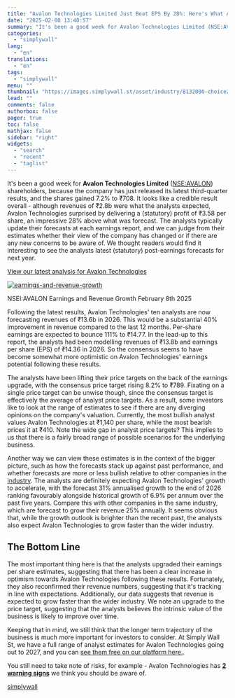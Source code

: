 ```yaml
---
title: "Avalon Technologies Limited Just Beat EPS By 28%: Here's What Analysts Think Will Happen Next"
date: "2025-02-08 13:40:57"
summary: "It's been a good week for Avalon Technologies Limited (NSE:AVALON) shareholders, because the company has just released its latest third-quarter results, and the shares gained 7.2% to ₹708. It looks like a credible result overall - although revenues of ₹2.8b were what the analysts expected, Avalon Technologies surprised by delivering..."
categories:
  - "simplywall"
lang:
  - "en"
translations:
  - "en"
tags:
  - "simplywall"
menu: ""
thumbnail: "https://images.simplywall.st/asset/industry/8132000-choice2-main-header/1585186832476"
lead: ""
comments: false
authorbox: false
pager: true
toc: false
mathjax: false
sidebar: "right"
widgets:
  - "search"
  - "recent"
  - "taglist"
---
```


It's been a good week for **Avalon Technologies Limited** ([NSE:AVALON](https://simplywall.st/stocks/in/tech/nse-avalon/avalon-technologies-shares)) shareholders, because the company has just released its latest third-quarter results, and the shares gained 7.2% to ₹708. It looks like a credible result overall - although revenues of ₹2.8b were what the analysts expected, Avalon Technologies surprised by delivering a (statutory) profit of ₹3.58 per share, an impressive 28% above what was forecast. The analysts typically update their forecasts at each earnings report, and we can judge from their estimates whether their view of the company has changed or if there are any new concerns to be aware of. We thought readers would find it interesting to see the analysts latest (statutory) post-earnings forecasts for next year.

 [View our latest analysis for Avalon Technologies](https://simplywall.st/stocks/in/tech/nse-avalon/avalon-technologies-shares) 

[![earnings-and-revenue-growth](https://images.simplywall.st/asset/chart/24687287-earnings-and-revenue-growth-1-dark/1738987095205)](https://simplywall.st/stocks/in/tech/nse-avalon/avalon-technologies-shares/future)

NSEI:AVALON Earnings and Revenue Growth February 8th 2025

Following the latest results, Avalon Technologies' ten analysts are now forecasting revenues of ₹13.6b in 2026. This would be a substantial 40% improvement in revenue compared to the last 12 months. Per-share earnings are expected to bounce 111% to ₹14.77. In the lead-up to this report, the analysts had been modelling revenues of ₹13.8b and earnings per share (EPS) of ₹14.36 in 2026. So the consensus seems to have become somewhat more optimistic on Avalon Technologies' earnings potential following these results.

The analysts have been lifting their price targets on the back of the earnings upgrade, with the consensus price target rising 8.2% to ₹789. Fixating on a single price target can be unwise though, since the consensus target is effectively the average of analyst price targets. As a result, some investors like to look at the range of estimates to see if there are any diverging opinions on the company's valuation. Currently, the most bullish analyst values Avalon Technologies at ₹1,140 per share, while the most bearish prices it at ₹410. Note the wide gap in analyst price targets? This implies to us that there is a fairly broad range of possible scenarios for the underlying business.

Another way we can view these estimates is in the context of the bigger picture, such as how the forecasts stack up against past performance, and whether forecasts are more or less bullish relative to other companies in the [industry](https://simplywall.st/markets/in/tech/electronic-equipment-components). The analysts are definitely expecting Avalon Technologies' growth to accelerate, with the forecast 31% annualised growth to the end of 2026 ranking favourably alongside historical growth of 6.9% per annum over the past five years. Compare this with other companies in the same industry, which are forecast to grow their revenue 25% annually. It seems obvious that, while the growth outlook is brighter than the recent past, the analysts also expect Avalon Technologies to grow faster than the wider industry.

The Bottom Line
---------------

The most important thing here is that the analysts upgraded their earnings per share estimates, suggesting that there has been a clear increase in optimism towards Avalon Technologies following these results. Fortunately, they also reconfirmed their revenue numbers, suggesting that it's tracking in line with expectations. Additionally, our data suggests that revenue is expected to grow faster than the wider industry. We note an upgrade to the price target, suggesting that the analysts believes the intrinsic value of the business is likely to improve over time.

Keeping that in mind, we still think that the longer term trajectory of the business is much more important for investors to consider. At Simply Wall St, we have a full range of analyst estimates for Avalon Technologies going out to 2027, and you can [see them free on our platform here.](https://simplywall.st/stocks/in/tech/nse-avalon/avalon-technologies-shares/past).

You still need to take note of risks, for example - Avalon Technologies has  [**2 warning signs**](https://simplywall.st/stocks/in/tech/nse-avalon/avalon-technologies-shares)  we think you should be aware of.

[simplywall](https://simplywall.st/stocks/in/tech/nse-avalon/avalon-technologies-shares/news/avalon-technologies-limited-just-beat-eps-by-28-heres-what-a)
